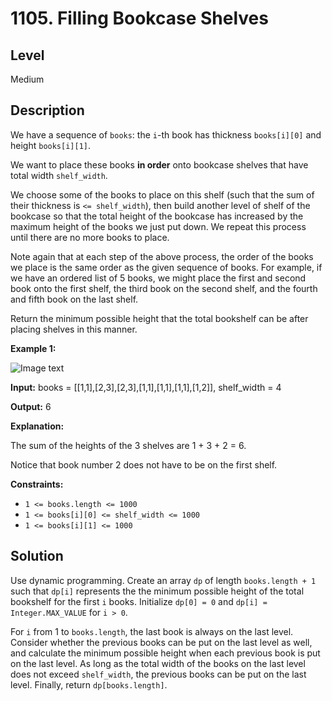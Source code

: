 # 1105. Filling Bookcase Shelves
## Level
Medium

## Description
We have a sequence of `books`: the `i`-th book has thickness `books[i][0]` and height `books[i][1]`.

We want to place these books **in order** onto bookcase shelves that have total width `shelf_width`.

We choose some of the books to place on this shelf (such that the sum of their thickness is `<= shelf_width`), then build another level of shelf of the bookcase so that the total height of the bookcase has increased by the maximum height of the books we just put down. We repeat this process until there are no more books to place.

Note again that at each step of the above process, the order of the books we place is the same order as the given sequence of books. For example, if we have an ordered list of 5 books, we might place the first and second book onto the first shelf, the third book on the second shelf, and the fourth and fifth book on the last shelf.

Return the minimum possible height that the total bookshelf can be after placing shelves in this manner.

**Example 1:**

![Image text](https://assets.leetcode.com/uploads/2019/06/24/shelves.png)

**Input:** books = [[1,1],[2,3],[2,3],[1,1],[1,1],[1,1],[1,2]], shelf_width = 4

**Output:** 6

**Explanation:**

The sum of the heights of the 3 shelves are 1 + 3 + 2 = 6.

Notice that book number 2 does not have to be on the first shelf.

**Constraints:**

* `1 <= books.length <= 1000`
* `1 <= books[i][0] <= shelf_width <= 1000`
* `1 <= books[i][1] <= 1000`

## Solution
Use dynamic programming. Create an array `dp` of length `books.length + 1` such that `dp[i]` represents the the minimum possible height of the total bookshelf for the first `i` books. Initialize `dp[0] = 0` and `dp[i] = Integer.MAX_VALUE` for `i > 0`.

For `i` from 1 to `books.length`, the last book is always on the last level. Consider whether the previous books can be put on the last level as well, and calculate the minimum possible height when each previous book is put on the last level. As long as the total width of the books on the last level does not exceed `shelf_width`, the previous books can be put on the last level. Finally, return `dp[books.length]`.
